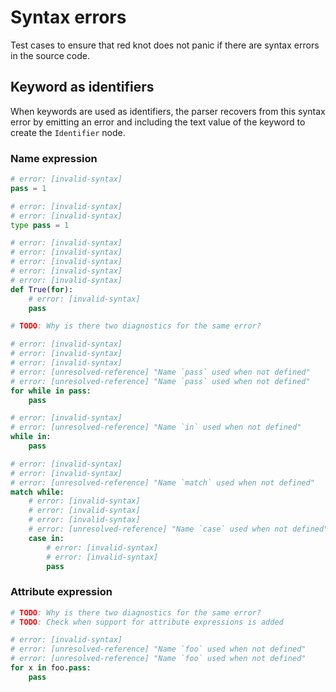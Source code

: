 # Syntax errors

Test cases to ensure that red knot does not panic if there are syntax errors in the source code.

## Keyword as identifiers

When keywords are used as identifiers, the parser recovers from this syntax error by emitting an
error and including the text value of the keyword to create the `Identifier` node.

### Name expression

```py
# error: [invalid-syntax]
pass = 1

# error: [invalid-syntax]
# error: [invalid-syntax]
type pass = 1

# error: [invalid-syntax]
# error: [invalid-syntax]
# error: [invalid-syntax]
# error: [invalid-syntax]
# error: [invalid-syntax]
def True(for):
    # error: [invalid-syntax]
    pass

# TODO: Why is there two diagnostics for the same error?

# error: [invalid-syntax]
# error: [invalid-syntax]
# error: [invalid-syntax]
# error: [unresolved-reference] "Name `pass` used when not defined"
# error: [unresolved-reference] "Name `pass` used when not defined"
for while in pass:
    pass

# error: [invalid-syntax]
# error: [unresolved-reference] "Name `in` used when not defined"
while in:
    pass

# error: [invalid-syntax]
# error: [invalid-syntax]
# error: [unresolved-reference] "Name `match` used when not defined"
match while:
    # error: [invalid-syntax]
    # error: [invalid-syntax]
    # error: [invalid-syntax]
    # error: [unresolved-reference] "Name `case` used when not defined"
    case in:
        # error: [invalid-syntax]
        # error: [invalid-syntax]
        pass
```

### Attribute expression

```py
# TODO: Why is there two diagnostics for the same error?
# TODO: Check when support for attribute expressions is added

# error: [invalid-syntax]
# error: [unresolved-reference] "Name `foo` used when not defined"
# error: [unresolved-reference] "Name `foo` used when not defined"
for x in foo.pass:
    pass
```
